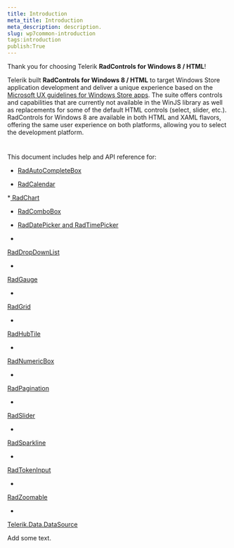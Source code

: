```yaml
---
title: Introduction
meta_title: Introduction
meta_description: description.
slug: wp7common-introduction
tags:introduction
publish:True
---
```



Thank you for choosing Telerik __RadControls for Windows 8 / HTML__!
			

Telerik built __RadControls for Windows 8 / HTML__ to target Windows Store application development and deliver a unique experience based on
				the [Microsoft UX guidelines for Windows Store apps](http://msdn.microsoft.com/en-us/library/windows/apps/hh465424.aspx).
				The suite offers controls and capabilities that are currently not available in the WinJS library as well as replacements for some of the default HTML controls
				(select, slider, etc.). RadControls for Windows 8 are available in both HTML and XAML flavors, offering the same user experience on both platforms, allowing you
				to select the development platform.
			

# 

This document includes help and API reference for:

* [
								RadAutoCompleteBox
							](ba370e55-0a96-4424-b016-d34b74a0ca2a)

* [
								RadCalendar
							](967aa005-3d68-447d-849c-f960db40e809)

*[
								RadChart
							](c529cbf2-3e2a-4137-b164-6d3c275daf29)

* [
								RadComboBox
							](3805f19b-2946-46c6-8653-3cb303e9314c)

* [
								RadDatePicker and RadTimePicker
							](d92f4a69-f187-47ea-aa7f-edf3fa8638df)

* 

[
								RadDropDownList
							](3fc26287-c1b8-40c3-b5d3-8ddb28f51ea6)

* 

[
								RadGauge
							](5f495cb4-ace7-4ee3-8d63-e45d2827dc8c)

* 

[
								RadGrid
							](387d5a9d-0e8f-48f9-b5f9-e33986ecf56d)

* 

[
								RadHubTile
							](2e34c640-fc0c-11e1-9572-a5e16088709b)

* 

[
								RadNumericBox
							](48f8c531-3779-4471-97b5-d734a818aa4a)

* 

[
								RadPagination
							](91823b62-068f-4f23-8538-12aaeaa7bb52)

* 

[
								RadSlider
							](1e8be467-afe3-47ce-ba7a-654848fb06a9)

* 

[
								RadSparkline
							](844d9aee-340e-49d2-9c48-59076ff7aa70)

* 

[
								RadTokenInput
							](564a0f2a-25db-4d14-a9c1-28cc410b1bdb)

* 

[
								RadZoomable
							](a584bd8c-f7a8-4cfa-8e45-85a83c270559)

* 

[
								Telerik.Data.DataSource
							](d27deb0c-aa3f-4549-8308-6c2e0f99d2df)

Add some text.
